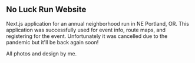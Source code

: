 ## No Luck Run Website

Next.js application for an annual neighborhood run in NE Portland, OR. This application was successfully used for event info, route maps, and registering for the event. Unfortunately it was cancelled due to the pandemic but it'll be back again soon! 

All photos and design by me.
